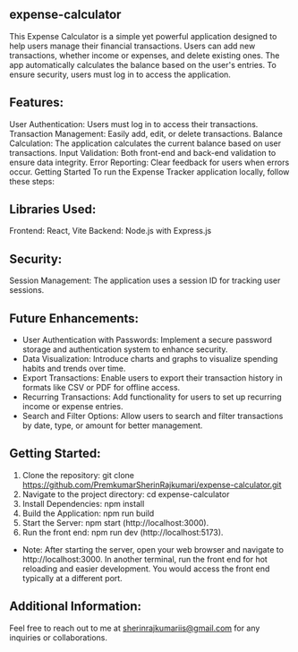 ## expense-calculator

This Expense Calculator is a simple yet powerful application designed to help users manage their financial transactions. Users can add new transactions, whether income or expenses, and delete existing ones. The app automatically calculates the balance based on the user's entries. To ensure security, users must log in to access the application.

## Features:
User Authentication: Users must log in to access their transactions.
Transaction Management: Easily add, edit, or delete transactions.
Balance Calculation: The application calculates the current balance based on user transactions.
Input Validation: Both front-end and back-end validation to ensure data integrity.
Error Reporting: Clear feedback for users when errors occur.
Getting Started
To run the Expense Tracker application locally, follow these steps:

## Libraries Used:
Frontend: React, Vite
Backend: Node.js with Express.js

## Security:
Session Management: The application uses a session ID for tracking user sessions.

## Future Enhancements:
- User Authentication with Passwords: Implement a secure password storage and authentication system to enhance security.
- Data Visualization: Introduce charts and graphs to visualize spending habits and trends over time.
- Export Transactions: Enable users to export their transaction history in formats like CSV or PDF for offline access.
- Recurring Transactions: Add functionality for users to set up recurring income or expense entries.
- Search and Filter Options: Allow users to search and filter transactions by date, type, or amount for better management.

## Getting Started:
1. Clone the repository: git clone https://github.com/PremkumarSherinRajkumari/expense-calculator.git
2. Navigate to the project directory: cd expense-calculator
3. Install Dependencies: npm install
4. Build the Application: npm run build
5. Start the Server: npm start (http://localhost:3000).
6. Run the front end: npm run dev (http://localhost:5173).
- Note: After starting the server, open your web browser and navigate to http://localhost:3000. In another terminal, run the front end for hot reloading and easier development. You would access the front end typically at a different port. 

## Additional Information:
Feel free to reach out to me at sherinrajkumariis@gmail.com for any inquiries or collaborations.
